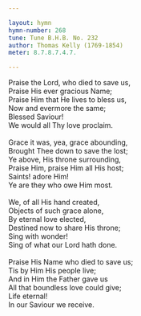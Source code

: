 ```yaml
---

layout: hymn
hymn-number: 268
tune: Tune B.H.B. No. 232
author: Thomas Kelly (1769-1854)
meter: 8.7.8.7.4.7.

---
```

Praise the Lord, who died to save us,<br>Praise His ever gracious Name;<br>Praise Him that He lives to bless us,<br>Now and evermore the same;<br>Blessed Saviour!<br>We would all Thy love proclaim.<br><br>Grace it was, yea, grace abounding,<br>Brought Thee down to save the lost;<br>Ye above, His throne surrounding,<br>Praise Him, praise Him all His host;<br>Saints! adore Him!<br>Ye are they who owe Him most.<br><br>We, of all His hand created,<br>Objects of such grace alone,<br>By eternal love elected,<br>Destined now to share His throne;<br>Sing with wonder!<br>Sing of what our Lord hath done.<br><br>Praise His Name who died to save us;<br>Tis by Him His people live;<br>And in Him the Father gave us<br>All that boundless love could give;<br>Life eternal!<br>In our Saviour we receive.<br><br><br>
